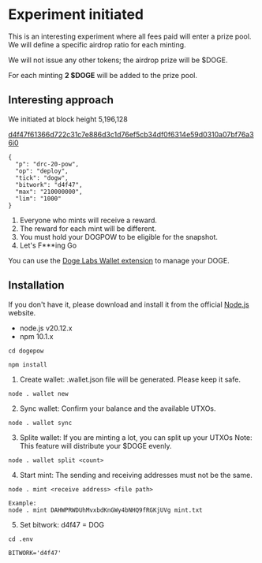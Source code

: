# Experiment initiated

This is an interesting experiment where all fees paid will enter a prize pool. We will define a specific airdrop ratio for each minting.

We will not issue any other tokens; the airdrop prize will be $DOGE.

For each minting **2 $DOGE** will be added to the prize pool.

## Interesting approach

We initiated at block height 5,196,128

[d4f47f61366d722c31c7e886d3c1d76ef5cb34df0f6314e59d0310a07bf76a36i0](https://wonky-ord.dogeord.io/shibescription/d4f47f61366d722c31c7e886d3c1d76ef5cb34df0f6314e59d0310a07bf76a36i0)

```
{ 
  "p": "drc-20-pow",
  "op": "deploy",
  "tick": "dogw",
  "bitwork": "d4f47",
  "max": "210000000",
  "lim": "1000"
}
```

1. Everyone who mints will receive a reward.
2. The reward for each mint will be different.
3. You must hold your DOGPOW to be eligible for the snapshot.
4. Let's F***ing Go

You can use the [Doge Labs Wallet extension](https://chromewebstore.google.com/detail/doge-labs-wallet/jiepnaheligkibgcjgjepjfppgbcghmp) to manage your DOGE.

## Installation

If you don't have it, please download and install it from the official [Node.js](https://nodejs.org/) website.

- node.js v20.12.x
- npm 10.1.x

```
cd dogepow

npm install
```

1. Create wallet:
.wallet.json file will be generated. Please keep it safe.

```
node . wallet new
```

2. Sync wallet:
Confirm your balance and the available UTXOs.

```
node . wallet sync
```

3. Splite wallet:
If you are minting a lot, you can split up your UTXOs
Note: This feature will distribute your $DOGE evenly.

```
node . wallet split <count>
```

4. Start mint:
The sending and receiving addresses must not be the same.

```
node . mint <receive address> <file path>

Example:
node . mint DAHWPRWDUhMvxbdKnGWy4bNHQ9fRGKjUVg mint.txt
```

5. Set bitwork:
d4f47 = DOG

```
cd .env

BITWORK='d4f47'
```